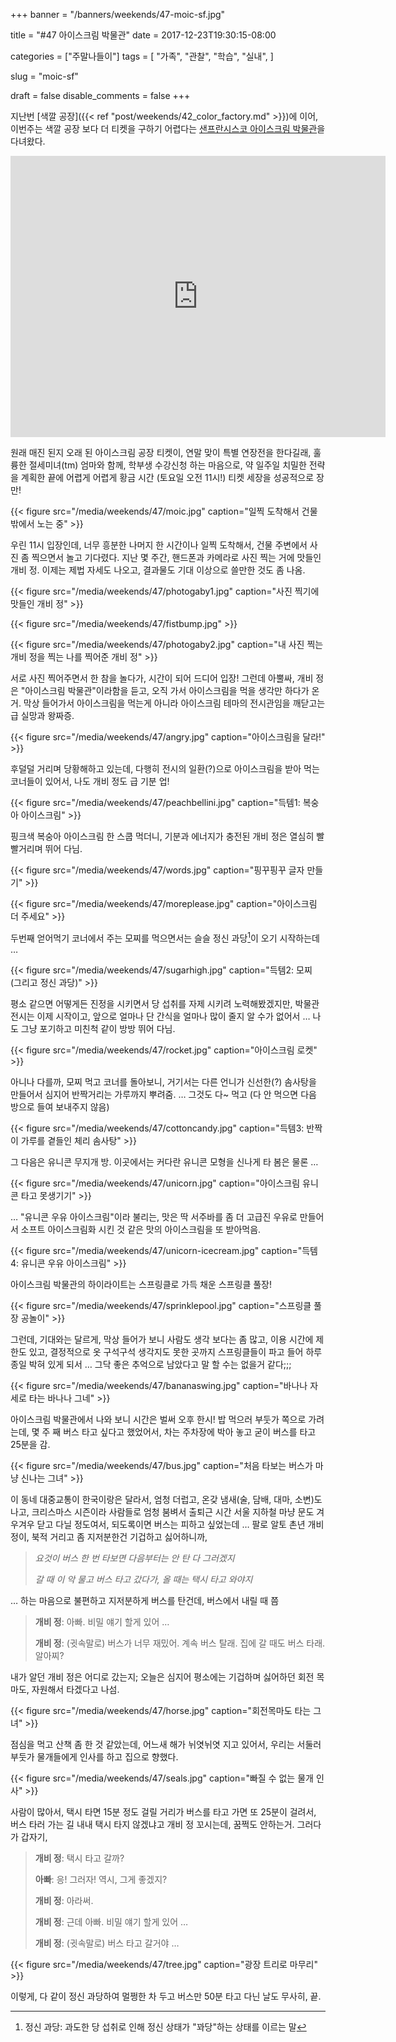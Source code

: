 +++
banner = "/banners/weekends/47-moic-sf.jpg"

title = "#47 아이스크림 박물관"
date = 2017-12-23T19:30:15-08:00

categories = ["주말나들이"]
tags = [
    "가족",
    "관찰",
    "학습",
    "실내",
]

slug = "moic-sf"

draft = false
disable_comments = false
+++

지난번 [색깔 공장]({{< ref "post/weekends/42_color_factory.md" >}})에 이어,
이번주는 색깔 공장 보다 더 티켓을 구하기 어렵다는
[샌프란시스코 아이스크림 박물관](https://www.museumoficecream.com/san-francisco/)을
다녀왔다.

<!--more-->

<iframe src="https://www.google.com/maps/embed?pb=!1m18!1m12!1m3!1d3153.1299933438254!2d-122.40736968431595!3d37.78699321922869!2m3!1f0!2f0!3f0!3m2!1i1024!2i768!4f13.1!3m3!1m2!1s0x8085808893b9e043%3A0x930a56ba9e83dba6!2sMuseum+of+Ice+Cream!5e0!3m2!1sen!2sus!4v1513972351211" width="600" height="450" frameborder="0" style="border:0" allowfullscreen></iframe>

원래 매진 된지 오래 된 아이스크림 공장 티켓이, 연말 맞이 특별 연장전을 한다길래,
훌륭한 절세미녀(tm) 엄마와 함께, 학부생 수강신청 하는 마음으로, 약 일주일 치밀한
전략을 계획한 끝에 어렵게 어렵게 황금 시간 (토요일 오전 11시!) 티켓 세장을
성공적으로 장만!

{{< figure src="/media/weekends/47/moic.jpg"
    caption="일찍 도착해서 건물 밖에서 노는 중" >}}

우린 11시 입장인데, 너무 흥분한 나머지 한 시간이나 일찍 도착해서, 건물
주변에서 사진 좀 찍으면서 놀고 기다렸다.
지난 몇 주간, 핸드폰과 카메라로 사진 찍는 거에 맛들인 개비 정. 이제는 제법
자세도 나오고, 결과물도 기대 이상으로 쓸만한 것도 좀 나옴.

{{< figure src="/media/weekends/47/photogaby1.jpg"
    caption="사진 찍기에 맛들인 개비 정" >}}

{{< figure src="/media/weekends/47/fistbump.jpg" >}}

{{< figure src="/media/weekends/47/photogaby2.jpg"
    caption="내 사진 찍는 개비 정을 찍는 나를 찍어준 개비 정" >}}

서로 사진 찍어주면서 한 참을 놀다가, 시간이 되어 드디어 입장!
그런데 아뿔싸, 개비 정은 "아이스크림 박물관"이라함을 듣고, 오직 가서
아이스크림을 먹을 생각만 하다가 온거. 막상 들어가서 아이스크림을 먹는게 아니라
아이스크림 테마의 전시관임을 깨닫고는 급 실망과 왕짜증.

{{< figure src="/media/weekends/47/angry.jpg"
    caption="아이스크림을 달라!" >}}

후덜덜 거리며 당황해하고 있는데, 다행히 전시의 일환(?)으로 아이스크림을 받아
먹는 코너들이 있어서, 나도 개비 정도 급 기분 업!

{{< figure src="/media/weekends/47/peachbellini.jpg"
    caption="득템1: 복숭아 아이스크림" >}}

핑크색 복숭아 아이스크림 한 스쿱 먹더니, 기분과 에너지가 충전된 개비 정은
열심히 빨빨거리며 뛰어 다님.

{{< figure src="/media/weekends/47/words.jpg"
    caption="핑꾸핑꾸 글자 만들기" >}}

{{< figure src="/media/weekends/47/moreplease.jpg"
    caption="아이스크림 더 주세요" >}}

두번째 얻어먹기 코너에서 주는 모찌를 먹으면서는 슬슬 정신 과당[^1]이 오기
시작하는데 …

[^1]: 정신 과당: 과도한 당 섭취로 인해 정신 상태가 "꽈당"하는 상태를 이르는 말

{{< figure src="/media/weekends/47/sugarhigh.jpg"
    caption="득템2: 모찌 (그리고 정신 과당)" >}}

평소 같으면 어떻게든 진정을 시키면서 당 섭취를 자제 시키려 노력해봤겠지만,
박물관 전시는 이제 시작이고, 앞으로 얼마나 단 간식을 얼마나 많이 줄지 알 수가
없어서 … 나도 그냥 포기하고 미친척 같이 방방 뛰어 다님.

{{< figure src="/media/weekends/47/rocket.jpg"
    caption="아이스크림 로켓" >}}

아니나 다를까, 모찌 먹고 코너를 돌아보니, 거기서는 다른 언니가 신선한(?)
솜사탕을 만들어서 심지어 반짝거리는 가루까지 뿌려줌.
… 그것도 다~ 먹고 (다 안 먹으면 다음 방으로 들여 보내주지 않음)

{{< figure src="/media/weekends/47/cottoncandy.jpg"
    caption="득템3: 반짝이 가루를 곁들인 체리 솜사탕" >}}

그 다음은 유니콘 무지개 방. 이곳에서는 커다란 유니콘 모형을 신나게 타 봄은
물론 …

{{< figure src="/media/weekends/47/unicorn.jpg"
    caption="아이스크림 유니콘 타고 못생기기" >}}

… "유니콘 우유 아이스크림"이라 불리는, 맛은 딱 서주바를 좀 더 고급진 우유로
만들어서 소프트 아이스크림화 시킨 것 같은 맛의 아이스크림을 또 받아먹음.

{{< figure src="/media/weekends/47/unicorn-icecream.jpg"
    caption="득템4: 유니콘 우유 아이스크림" >}}

아이스크림 박물관의 하이라이트는 스프링클로 가득 채운 스프링클 풀장!

{{< figure src="/media/weekends/47/sprinklepool.jpg"
    caption="스프링클 풀장 공놀이" >}}

그런데, 기대와는 달르게, 막상 들어가 보니 사람도 생각 보다는 좀 많고, 이용
시간에 제한도 있고, 결정적으로 옷 구석구석 생각지도 못한 곳까지 스프링클들이
파고 들어 하루 종일 박혀 있게 되서 … 그닥 좋은 추억으로 남았다고 말 할 수는
없을거 같다;;;

{{< figure src="/media/weekends/47/bananaswing.jpg"
    caption="바나나 자세로 타는 바나나 그네" >}}

아이스크림 박물관에서 나와 보니 시간은 벌써 오후 한시! 밥 먹으러 부둣가
쪽으로 가려는데, 몇 주 째 버스 타고 싶다고 했었어서, 차는 주차장에 박아 놓고
굳이 버스를 타고 25분을 감.

{{< figure src="/media/weekends/47/bus.jpg"
    caption="처음 타보는 버스가 마냥 신나는 그녀" >}}

이 동네 대중교통이 한국이랑은 달라서, 엄청 더럽고, 온갖 냄새(술, 담배, 대마,
소변)도 나고,
크리스마스 시즌이라 사람들로 엄청 붐벼서 출퇴근 시간 서울 지하철 마냥 문도
겨우겨우 닫고 다닐 정도여서, 되도록이면 버스는 피하고 싶었는데 …
팔로 알토 촌년 개비 정이, 북적 거리고 좀 지저분한건 기겁하고 싫어하니까,

> *요것이 버스 한 번 타보면 다음부터는 안 탄 다 그러겠지*
>
> *갈 때 이 악 물고 버스 타고 갔다가, 올 때는 택시 타고 와야지*

… 하는 마음으로 불편하고 지저분하게 버스를 탄건데, 버스에서 내릴 때 쯤

> **개비 정**: 아빠. 비밀 얘기 할게 있어 …
>
> **개비 정**: (귓속말로) 버스가 너무 재밌어. 계속 버스 탈래.
> 집에 갈 때도 버스 타래. 알아찌?

내가 알던 개비 정은 어디로 갔는지; 오늘은 심지어 평소에는 기겁하며 싫어하던
회전 목마도, 자원해서 타겠다고 나섬.

{{< figure src="/media/weekends/47/horse.jpg"
    caption="회전목마도 타는 그녀" >}}

점심을 먹고 산책 좀 한 것 같았는데, 어느새 해가 뉘엿뉘엿 지고 있어서,
우리는 서둘러 부둣가 물개들에게 인사를 하고 집으로 향했다.

{{< figure src="/media/weekends/47/seals.jpg"
    caption="빠질 수 없는 물개 인사" >}}

사람이 많아서, 택시 타면 15분 정도 걸릴 거리가 버스를 타고 가면 또 25분이
걸려서, 버스 타러 가는 길 내내 택시 타지 않겠냐고 개비 정 꼬시는데, 꿈쩍도
안하는거. 그러다가 갑자기,

> **개비 정**: 택시 타고 갈까?
>
> **아빠**: 응! 그러자! 역시, 그게 좋겠지?
>
> **개비 정**: 아라써.
>
> **개비 정**: 근데 아빠. 비밀 얘기 할게 있어 …
>
> **개비 정**: (귓속말로) 버스 타고 갈거야 …

{{< figure src="/media/weekends/47/tree.jpg"
    caption="광장 트리로 마무리" >}}

이렇게, 다 같이 정신 과당하여 멀쩡한 차 두고 버스만 50분 타고 다닌 날도 무사히, 끝.

